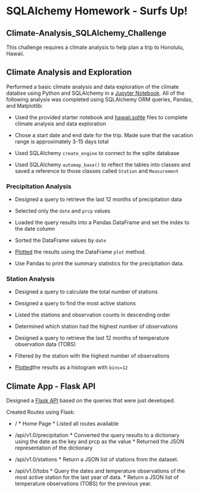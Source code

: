 # SQLAlchemy Homework - Surfs Up!

## Climate-Analysis_SQLAlchemy_Challenge

This challenge requires a climate analysis to help plan a trip to Honolulu, Hawaii.

## Climate Analysis and Exploration
Performed a basic climate analysis and data exploration of the climate databse using Python and SQLAlchemy in a [Jupyter Notebook](https://github.com/SusanCThomas/Climate-Analysis_SQLAlchemy_Challenge/blob/main/climate_starter.ipynb). All of the following analysis was completed using SQLAlchemy ORM queries, Pandas, and Matplotlib:

* Used the provided starter notebook and [hawaii.sqlite](https://github.com/SusanCThomas/Climate-Analysis_SQLAlchemy_Challenge/tree/main/Resources) files to complete climate analysis and data exploration

* Chose a start date and end date for the trip. Made sure that the vacation range is approximately 3-15 days total

* Used SQLAlchemy `create_engine` to connect to the sqlite database

* Used SQLAlchemy `automap_base()` to reflect the tables into classes and saved a reference to those classes called `Station` and `Measurement`

### Precipitation Analysis

* Designed a query to retrieve the last 12 months of precipitation data

* Selected only the `date` and `prcp` values

* Loaded the query results into a Pandas DataFrame and set the index to the date column

* Sorted the DataFrame values by `date`

* [Plotted](https://github.com/SusanCThomas/Climate-Analysis_SQLAlchemy_Challenge/blob/main/Images/12_Months_Precip.png) the results using the DataFrame `plot` method.


* Use Pandas to print the summary statistics for the precipitation data.

### Station Analysis

* Designed a query to calculate the total number of stations

* Designed a query to find the most active stations

* Listed the stations and observation counts in descending order

* Determined which station had the highest number of observations

* Designed a query to retrieve the last 12 months of temperature observation data (TOBS)

* Filtered by the station with the highest number of observations

* [Plotted](https://github.com/SusanCThomas/Climate-Analysis_SQLAlchemy_Challenge/blob/main/Images/temp_observe.png)the results as a histogram with `bins=12`

## Climate App - Flask API
Designed a [Flask API](https://github.com/SusanCThomas/Climate-Analysis_SQLAlchemy_Challenge/blob/main/climate.py) based on the queries that were just developed. 

Created Routes using Flask:
* /
        * Home Page
        * Listed all routes available
    
* /api/v1.0/precipitation
        * Converted the query results to a dictionary using the date as the key and prcp as the value
        * Returned the JSON representation of the dictionary
    
* /api/v1.0/stations
        * Return a JSON list of stations from the dataset.
    
* /api/v1.0/tobs
        * Query the dates and temperature observations of the most active station for the last year of data.
        * Return a JSON list of temperature observations (TOBS) for the previous year.
